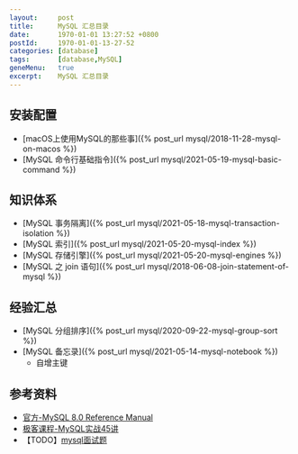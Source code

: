 ```yaml
---
layout:     post
title:      MySQL 汇总目录
date:       1970-01-01 13:27:52 +0800
postId:     1970-01-01-13-27-52
categories: [database]
tags:       [database,MySQL]
geneMenu:   true
excerpt:    MySQL 汇总目录
---
```


## 安装配置

* [macOS上使用MySQL的那些事]({% post_url mysql/2018-11-28-mysql-on-macos %})
* [MySQL 命令行基础指令]({% post_url mysql/2021-05-19-mysql-basic-command %})

## 知识体系

* [MySQL 事务隔离]({% post_url mysql/2021-05-18-mysql-transaction-isolation %})
* [MySQL 索引]({% post_url mysql/2021-05-20-mysql-index %})
* [MySQL 存储引擎]({% post_url mysql/2021-05-20-mysql-engines %})
* [MySQL 之 join 语句]({% post_url mysql/2018-06-08-join-statement-of-mysql %})


## 经验汇总
* [MySQL 分组排序]({% post_url mysql/2020-09-22-mysql-group-sort %})
* [MySQL 备忘录]({% post_url mysql/2021-05-14-mysql-notebook %})
    - 自增主键
  

## 参考资料

* [官方-MySQL 8.0 Reference Manual](https://dev.mysql.com/doc/refman/8.0/en/)
* [极客课程-MySQL实战45讲](http://gk.link/a/10rxk)
* 【TODO】[mysql面试题](https://zhuanlan.zhihu.com/p/116866170)